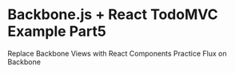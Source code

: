 # Backbone.js + React TodoMVC Example Part5

Replace Backbone Views with React Components
Practice Flux on Backbone
